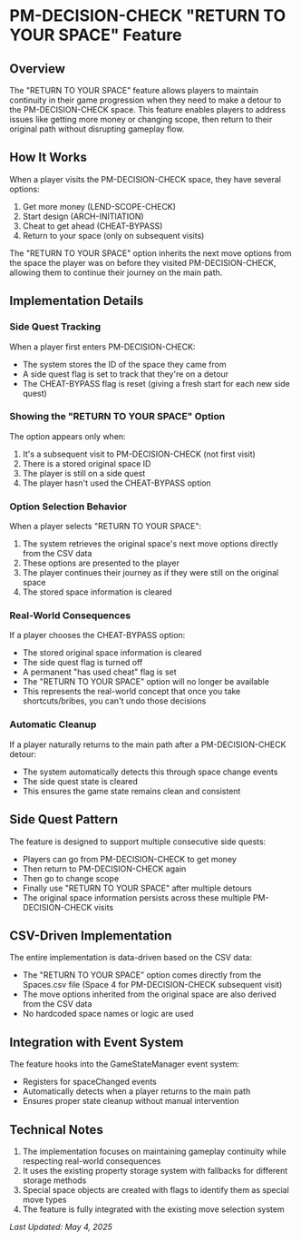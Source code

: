 # PM-DECISION-CHECK "RETURN TO YOUR SPACE" Feature

## Overview

The "RETURN TO YOUR SPACE" feature allows players to maintain continuity in their game progression when they need to make a detour to the PM-DECISION-CHECK space. This feature enables players to address issues like getting more money or changing scope, then return to their original path without disrupting gameplay flow.

## How It Works

When a player visits the PM-DECISION-CHECK space, they have several options:
1. Get more money (LEND-SCOPE-CHECK)
2. Start design (ARCH-INITIATION)
3. Cheat to get ahead (CHEAT-BYPASS)
4. Return to your space (only on subsequent visits)

The "RETURN TO YOUR SPACE" option inherits the next move options from the space the player was on before they visited PM-DECISION-CHECK, allowing them to continue their journey on the main path.

## Implementation Details

### Side Quest Tracking

When a player first enters PM-DECISION-CHECK:
- The system stores the ID of the space they came from
- A side quest flag is set to track that they're on a detour
- The CHEAT-BYPASS flag is reset (giving a fresh start for each new side quest)

### Showing the "RETURN TO YOUR SPACE" Option

The option appears only when:
1. It's a subsequent visit to PM-DECISION-CHECK (not first visit)
2. There is a stored original space ID
3. The player is still on a side quest
4. The player hasn't used the CHEAT-BYPASS option

### Option Selection Behavior

When a player selects "RETURN TO YOUR SPACE":
1. The system retrieves the original space's next move options directly from the CSV data
2. These options are presented to the player
3. The player continues their journey as if they were still on the original space
4. The stored space information is cleared

### Real-World Consequences

If a player chooses the CHEAT-BYPASS option:
- The stored original space information is cleared
- The side quest flag is turned off
- A permanent "has used cheat" flag is set
- The "RETURN TO YOUR SPACE" option will no longer be available
- This represents the real-world concept that once you take shortcuts/bribes, you can't undo those decisions

### Automatic Cleanup

If a player naturally returns to the main path after a PM-DECISION-CHECK detour:
- The system automatically detects this through space change events
- The side quest state is cleared
- This ensures the game state remains clean and consistent

## Side Quest Pattern

The feature is designed to support multiple consecutive side quests:
- Players can go from PM-DECISION-CHECK to get money
- Then return to PM-DECISION-CHECK again
- Then go to change scope
- Finally use "RETURN TO YOUR SPACE" after multiple detours
- The original space information persists across these multiple PM-DECISION-CHECK visits

## CSV-Driven Implementation

The entire implementation is data-driven based on the CSV data:
- The "RETURN TO YOUR SPACE" option comes directly from the Spaces.csv file (Space 4 for PM-DECISION-CHECK subsequent visit)
- The move options inherited from the original space are also derived from the CSV data
- No hardcoded space names or logic are used

## Integration with Event System

The feature hooks into the GameStateManager event system:
- Registers for spaceChanged events
- Automatically detects when a player returns to the main path
- Ensures proper state cleanup without manual intervention

## Technical Notes

1. The implementation focuses on maintaining gameplay continuity while respecting real-world consequences
2. It uses the existing property storage system with fallbacks for different storage methods
3. Special space objects are created with flags to identify them as special move types
4. The feature is fully integrated with the existing move selection system

*Last Updated: May 4, 2025*